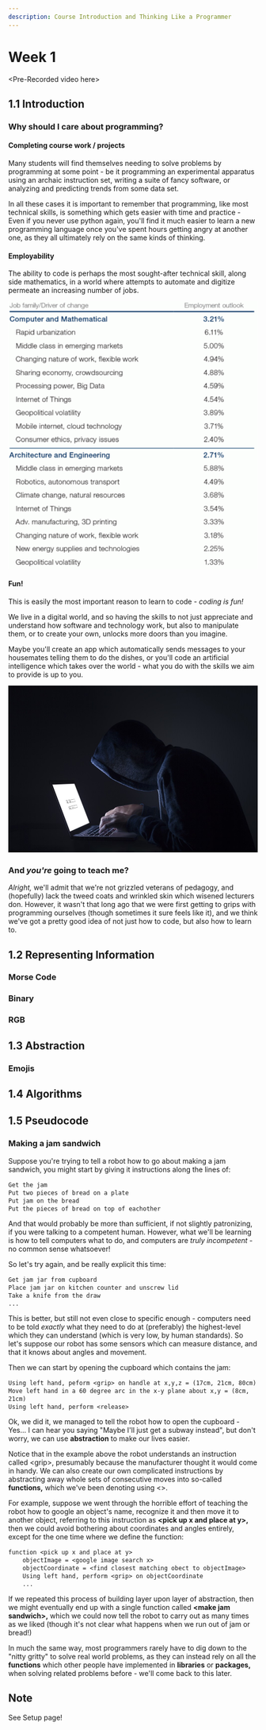 ```yaml
---
description: Course Introduction and Thinking Like a Programmer
---
```


# Week 1

&lt;Pre-Recorded video here&gt;

## 1.1 Introduction

### Why should I care about programming?

#### Completing course work / projects

Many students will find themselves needing to solve problems by programming at some point - be it programming an experimental apparatus using an archaic instruction set, writing a suite of fancy software, or analyzing and predicting trends from some data set.  
  
In all these cases it is important to remember that programming, like most technical skills, is something which gets easier with time and practice - Even if you never use python again, you'll find it much easier to learn a new programming language once you've spent hours getting angry at another one, as they all ultimately rely on the same kinds of thinking.

#### Employability

The ability to code is perhaps the most sought-after technical skill, along side mathematics, in a world where attempts to automate and digitize permeate an increasing number of jobs.

![Compounds growth rates for jobs in 2015-2020 \(source: World Economic Forum\) ](../.gitbook/assets/image%20%284%29.png)

#### Fun!

This is easily the most important reason to learn to code - _coding is fun!_   
  
We live in a digital world, and so having the skills to not just appreciate and understand how software and technology work, but also to manipulate them, or to create your own, unlocks more doors than you imagine.  
  
Maybe you'll create an app which automatically sends messages to your housemates telling them to do the dishes, or you'll code an artificial intelligence which takes over the world - what you do with the skills we aim to provide is up to you.

![A fairly accurate depiction of a hacker having fun \(source: Kilburn out of hours\)](../.gitbook/assets/image.png)



### And _you're_ going to teach me?

_Alright,_ we'll admit that we're not grizzled veterans of pedagogy, and \(hopefully\) lack the tweed coats and wrinkled skin which wisened lecturers don. However, it wasn't that long ago that we were first getting to grips with programming ourselves \(though sometimes it sure feels like it\), and we think we've got a pretty good idea of not just how to code,  but also how to learn to.

## 1.2 Representing Information

### Morse Code

### Binary

### RGB

## 1.3 Abstraction

### Emojis

## 1.4 Algorithms

## 1.5 Pseudocode

### Making a jam sandwich

Suppose you're trying to tell a robot how to go about making a jam sandwich, you might start by giving it instructions along the lines of:

```text
Get the jam
Put two pieces of bread on a plate
Put jam on the bread
Put the pieces of bread on top of eachother
```

And that would probably be more than sufficient, if not slightly patronizing, if you were talking to a competent human. However, what we'll be learning is how to tell computers what to do, and computers are _truly_ _incompetent_ - no common sense whatsoever!

So let's try again, and be really explicit this time:

```text
Get jam jar from cupboard
Place jam jar on kitchen counter and unscrew lid
Take a knife from the draw
...
```

This is better, but still not even close to specific enough - computers need to be told _exactly_ what they need to do at \(preferably\) the highest-level which they can understand \(which is very low, by human standards\). So let's suppose our robot has some sensors which can measure distance, and that it knows about angles and movement.  
  
Then we can start by opening the cupboard which contains the jam:

```text
Using left hand, peform <grip> on handle at x,y,z = (17cm, 21cm, 80cm)
Move left hand in a 60 degree arc in the x-y plane about x,y = (8cm, 21cm)
Using left hand, perform <release>
```

Ok, we did it, we managed to tell the robot how to open the cupboard - Yes... I can hear you saying "Maybe I'll just get a subway instead", but don't worry, we can use **abstraction** to make our lives easier.

Notice that in the example above the robot understands an instruction called &lt;grip&gt;, presumably because the manufacturer thought it would come in handy. We can also create our own complicated instructions by abstracting away whole sets of consecutive moves into so-called **functions,** which we've been denoting using &lt;&gt;.

For example, suppose we went through the horrible effort of teaching the robot how to google an object's name, recognize it and then move it to another object,  referring to this instruction as **&lt;pick up x and place at y&gt;,** then we could avoid bothering about coordinates and angles entirely, except for the one time where we define the function:

```text
function <pick up x and place at y>
    objectImage = <google image search x>
    objectCoordinate = <find closest matching obect to objectImage>
    Using left hand, perform <grip> on objectCoordinate
    ...
```

If we repeated this process of building layer upon layer of abstraction, then we might eventually end up with a single function called **&lt;make jam sandwich&gt;,** which we could now tell the robot to carry out as many times as we liked \(though it's not clear what happens when we run out of jam or bread!\)

In much the same way, most programmers rarely have to dig down to the "nitty gritty" to solve real world problems, as they can instead rely on all the **functions** which other people have implemented in **libraries** or **packages,** when solving related problems before -  we'll come back to this later.





## Note

See Setup page!

